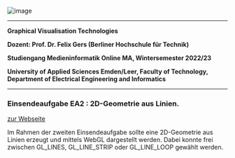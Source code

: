 ![image](https://user-images.githubusercontent.com/32162305/150810942-99672aac-99af-47ea-849b-ba263fae0c3f.png)

---

**Graphical Visualisation Technologies**

**Dozent: Prof. Dr. Felix Gers (Berliner Hochschule für Technik)**

**Studiengang Medieninformatik Online MA, Wintersemester 2022/23**

**University of Applied Sciences Emden/Leer, Faculty of Technology, Department of Electrical Engineering and
Informatics**

---

### Einsendeaufgabe EA2 : 2D-Geometrie aus Linien.

[zur Webseite](https://gvt.ckitte.de/ea2/)

Im Rahmen der zweiten Einsendeaufgabe sollte eine 2D-Geometrie aus Linien erzeugt und mittels WebGL dargestellt werden. Dabei konnte frei zwischen GL_LINES, GL_LINE_STRIP oder GL_LINE_LOOP gewählt werden.
